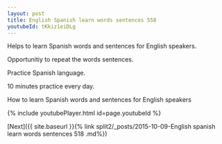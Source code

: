 ```yaml
---
layout: post
title: English Spanish learn words sentences 558 
youtubeId: tKkiz1eiDLg
---
```

 
 
Helps to learn Spanish words and sentences for English speakers.

Opportunitiy to repeat the words sentences. 

Practice Spanish language. 
 
10 minutes practice every day. 
 
How to learn Spanish words and sentences for English speakers 
 
{% include youtubePlayer.html id=page.youtubeId %}
 
 
[Next]({{ site.baseurl }}{% link  split2/_posts/2015-10-09-English spanish learn words sentences 518 .md%})
 

